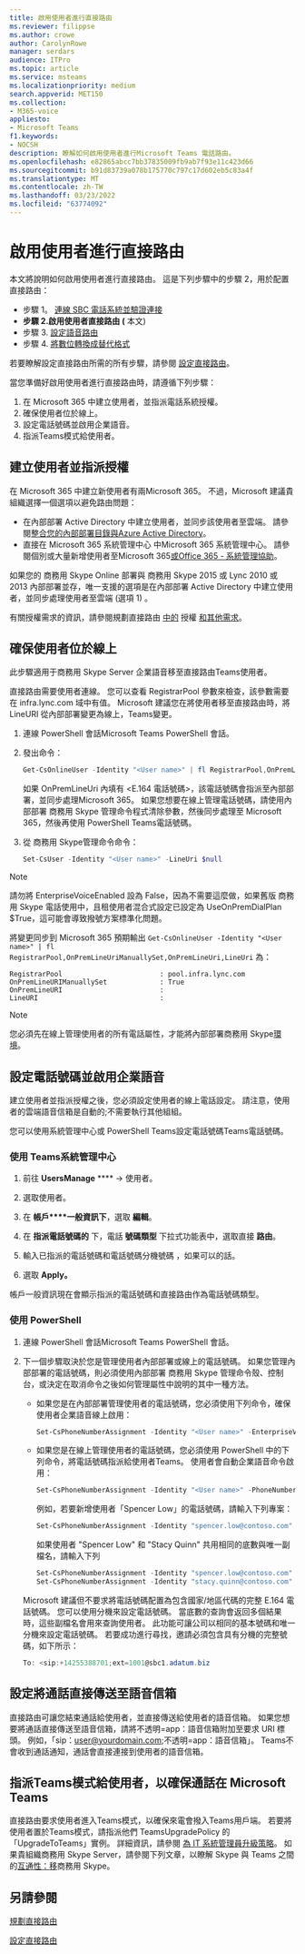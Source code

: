 ```yaml
---
title: 啟用使用者進行直接路由
ms.reviewer: filippse
ms.author: crowe
author: CarolynRowe
manager: serdars
audience: ITPro
ms.topic: article
ms.service: msteams
ms.localizationpriority: medium
search.appverid: MET150
ms.collection:
- M365-voice
appliesto:
- Microsoft Teams
f1.keywords:
- NOCSH
description: 瞭解如何啟用使用者進行Microsoft Teams 電話路由。
ms.openlocfilehash: e82865abcc7bb37835009fb9ab7f93e11c423d66
ms.sourcegitcommit: b91d83739a078b175770c797c17d602eb5c83a4f
ms.translationtype: MT
ms.contentlocale: zh-TW
ms.lasthandoff: 03/23/2022
ms.locfileid: "63774092"
---
```

# <a name="enable-users-for-direct-routing"></a>啟用使用者進行直接路由

本文將說明如何啟用使用者進行直接路由。 這是下列步驟中的步驟 2，用於配置直接路由：

- 步驟 1。 [連線 SBC 電話系統並驗證連接](direct-routing-connect-the-sbc.md) 
- **步驟 2.啟用使用者直接路由 (**   本文) 
- 步驟 3. [設定語音路由](direct-routing-voice-routing.md)
- 步驟 4. [將數位轉換成替代格式](direct-routing-translate-numbers.md) 


若要瞭解設定直接路由所需的所有步驟，請參閱 [設定直接路由](direct-routing-configure.md)。

當您準備好啟用使用者進行直接路由時，請遵循下列步驟： 

1. 在 Microsoft 365 中建立使用者，並指派電話系統授權。  
2. 確保使用者位於線上。
3. 設定電話號碼並啟用企業語音。 
4. 指派Teams模式給使用者。

## <a name="create-a-user-and-assign-the-license"></a>建立使用者並指派授權

在 Microsoft 365 中建立新使用者有兩Microsoft 365。 不過，Microsoft 建議貴組織選擇一個選項以避免路由問題： 

- 在內部部署 Active Directory 中建立使用者，並同步該使用者至雲端。 請參閱[整合您的內部部署目錄與Azure Active Directory](/azure/active-directory/connect/active-directory-aadconnect)。
- 直接在 Microsoft 365 系統管理中心 中Microsoft 365 系統管理中心。 請參閱個別或大量新增使用者至Microsoft 365[或Office 365 - 系統管理協助](https://support.office.com/article/Add-users-individually-or-in-bulk-to-Office-365-Admin-Help-1970f7d6-03b5-442f-b385-5880b9c256ec)。 

如果您的 商務用 Skype Online 部署與 商務用 Skype 2015 或 Lync 2010 或 2013 內部部署並存，唯一支援的選項是在內部部署 Active Directory 中建立使用者，並同步處理使用者至雲端 (選項 1) 。 

有關授權需求的資訊，請參閱規劃直接路由 [中的](direct-routing-plan.md#licensing-and-other-requirements) 授權 [和其他需求](direct-routing-plan.md)。

## <a name="ensure-that-the-user-is-homed-online"></a>確保使用者位於線上 

此步驟適用于商務用 Skype Server 企業語音移至直接路由Teams使用者。

直接路由需要使用者連線。 您可以查看 RegistrarPool 參數來檢查，該參數需要在 infra.lync.com 域中有值。 Microsoft 建議您在將使用者移至直接路由時，將 LineURI 從內部部署變更為線上，Teams變更。 

1. 連線 PowerShell 會話Microsoft Teams PowerShell 會話。

2. 發出命令： 

    ```PowerShell
    Get-CsOnlineUser -Identity "<User name>" | fl RegistrarPool,OnPremLineUri,LineUri
    ``` 
    如果 OnPremLineUri 內填有 <E.164 電話號碼>，該電話號碼會指派至內部部署，並同步處理Microsoft 365。 如果您想要在線上管理電話號碼，請使用內部部署 商務用 Skype 管理命令程式清除參數，然後同步處理至 Microsoft 365，然後再使用 PowerShell Teams電話號碼。 

1. 從 商務用 Skype管理命令命令： 

   ```PowerShell
   Set-CsUser -Identity "<User name>" -LineUri $null
    ``` 
 > [!NOTE]
 > 請勿將 EnterpriseVoiceEnabled 設為 False，因為不需要這麼做，如果舊版 商務用 Skype 電話使用中，且租使用者混合式設定已設定為 UseOnPremDialPlan $True，這可能會導致撥號方案標準化問題。 
    
   將變更同步到 Microsoft 365 預期輸出 `Get-CsOnlineUser -Identity "<User name>" | fl RegistrarPool,OnPremLineUriManuallySet,OnPremLineUri,LineUri` 為：

   ```console
   RegistrarPool                        : pool.infra.lync.com
   OnPremLineURIManuallySet             : True
   OnPremLineURI                        : 
   LineURI                              : 
   ```
 > [!NOTE]
 > 您必須先在線上管理使用者的所有電話屬性，才能將內部部署商務用 Skype[環境](/skypeforbusiness/hybrid/decommission-on-prem-overview)。 

## <a name="configure-the-phone-number-and-enable-enterprise-voice"></a>設定電話號碼並啟用企業語音 

建立使用者並指派授權之後，您必須設定使用者的線上電話設定。 請注意，使用者的雲端語音信箱是自動的;不需要執行其他組組。

您可以使用系統管理中心或 PowerShell Teams設定電話號碼Teams電話號碼。

### <a name="use-teams-admin-center"></a>使用 Teams系統管理中心

1. 前往 **UsersManage** ****  ->  使用者。

2. 選取使用者。

2. 在 **帳戶****一般資訊下**，選取 **編輯**。

3. 在 **指派電話號碼的** 下，電話 **號碼類型** 下拉式功能表中，選取直接 **路由**。

4. 輸入已指派的電話號碼和電話號碼分機號碼 ，如果可以的話。

5. 選取 **Apply。**

帳戶一般資訊現在會顯示指派的電話號碼和直接路由作為電話號碼類型。


### <a name="use-powershell"></a>使用 PowerShell

1. 連線 PowerShell 會話Microsoft Teams PowerShell 會話。 

2. 下一個步驟取決於您是管理使用者內部部署或線上的電話號碼。 如果您管理內部部署的電話號碼，則必須使用內部部署 商務用 Skype 管理命令殼、控制台，或決定在取消命令之後如何管理屬性中說明的其中一種方法。[ ](/skypeforbusiness/hybrid/cloud-consolidation-managing-attributes)

   - 如果您是在內部部署管理使用者的電話號碼，您必須使用下列命令，確保使用者企業語音線上啟用：

       ```PowerShell
       Set-CsPhoneNumberAssignment -Identity "<User name>" -EnterpriseVoiceEnabled $true
       ```
       
   - 如果您是在線上管理使用者的電話號碼，您必須使用 PowerShell 中的下列命令，將電話號碼指派給使用者Teams。 使用者會自動企業語音命令啟用： 
 
       ```PowerShell
       Set-CsPhoneNumberAssignment -Identity "<User name>" -PhoneNumber <phone number> -PhoneNumberType DirectRouting
       ```
    
       例如，若要新增使用者「Spencer Low」的電話號碼，請輸入下列專案： 

       ```PowerShell
       Set-CsPhoneNumberAssignment -Identity "spencer.low@contoso.com" -PhoneNumber "+14255388797" -PhoneNumberType DirectRouting
       ```
       如果使用者 "Spencer Low" 和 "Stacy Quinn" 共用相同的底數與唯一副檔名，請輸入下列
    
       ```PowerShell
       Set-CsPhoneNumberAssignment -Identity "spencer.low@contoso.com" -PhoneNumber "+14255388701;ext=1001" -PhoneNumberType DirectRouting
       Set-CsPhoneNumberAssignment -Identity "stacy.quinn@contoso.com" -PhoneNumber "+14255388701;ext=1002" -PhoneNumberType DirectRouting
       ```

    Microsoft 建議但不要求將電話號碼配置為包含國家/地區代碼的完整 E.164 電話號碼。 您可以使用分機來設定電話號碼。 當底數的查詢會返回多個結果時，這些副檔名會用來查詢使用者。 此功能可讓公司以相同的基本號碼和唯一分機來設定電話號碼。 若要成功進行尋找，邀請必須包含具有分機的完整號碼，如下所示：
    
    ```PowerShell
    To: <sip:+14255388701;ext=1001@sbc1.adatum.biz
    ```


## <a name="configure-sending-calls-directly-to-voicemail"></a>設定將通話直接傳送至語音信箱

直接路由可讓您結束通話給使用者，並直接傳送給使用者的語音信箱。 如果您想要將通話直接傳送至語音信箱，請將不透明=app：語音信箱附加至要求 URI 標頭。 例如，「sip：user@yourdomain.com;不透明=app：語音信箱」。 Teams不會收到通話通知，通話會直接連接到使用者的語音信箱。

## <a name="assign-teams-only-mode-to-users-to-ensure-calls-land-in-microsoft-teams"></a>指派Teams模式給使用者，以確保通話在 Microsoft Teams

直接路由要求使用者進入Teams模式，以確保來電會撥入Teams用戶端。 若要將使用者置於Teams模式，請指派他們 TeamsUpgradePolicy 的「UpgradeToTeams」實例。 詳細資訊，請參閱 [為 IT 系統管理員升級策略](upgrade-to-teams-on-prem-implement.md)。 如果貴組織商務用 Skype Server，請參閱下列文章，以瞭解 Skype 與 Teams 之間的[互通性：移](migration-interop-guidance-for-teams-with-skype.md)商務用 Skype。

## <a name="see-also"></a>另請參閱

[規劃直接路由](direct-routing-plan.md)

[設定直接路由](direct-routing-configure.md)
